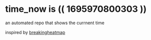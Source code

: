 # time_now is (( 1695970800303 ))

an automated repo that shows the currnent time

inspired by [breakingheatmap](https://github.com/breakingheatmap/breakingheatmap)